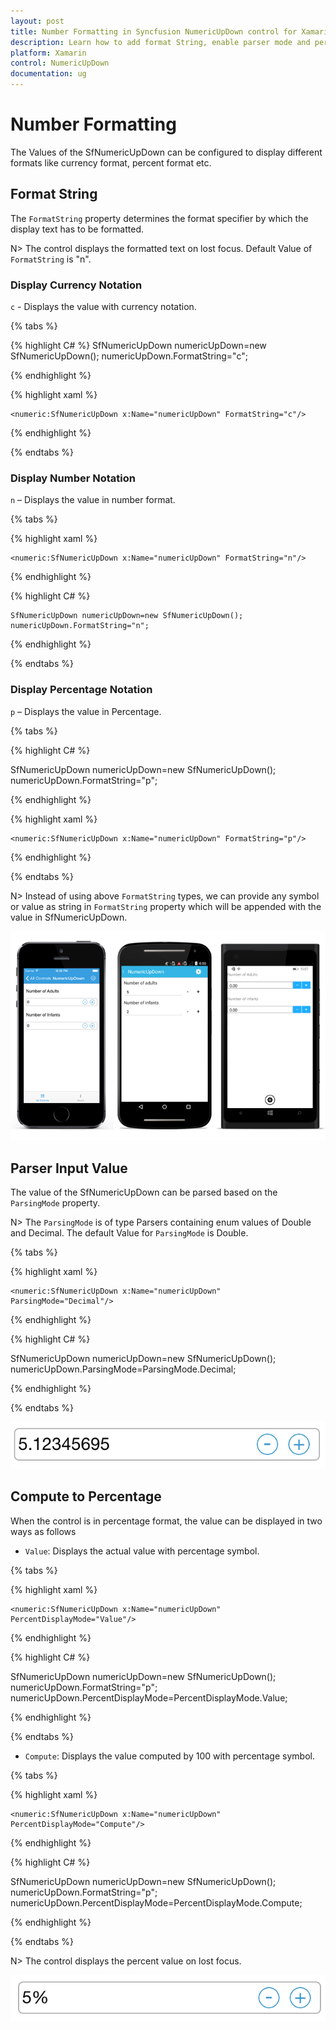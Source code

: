 ```yaml
---
layout: post
title: Number Formatting in Syncfusion NumericUpDown control for Xamarin.Forms
description: Learn how to add format String, enable parser mode and percent display mode for NumericUpDown control.
platform: Xamarin
control: NumericUpDown
documentation: ug
---
```

# Number Formatting

The Values of the SfNumericUpDown can be configured to display different formats like currency format, percent format etc. 

## Format String

The `FormatString` property determines the format specifier by which the display text has to be formatted. 

N> The control displays the formatted text on lost focus. Default Value of `FormatString` is "n". 

### Display Currency Notation

`c` - Displays the value with currency notation.

{% tabs %}
	
{% highlight C# %}
	SfNumericUpDown numericUpDown=new SfNumericUpDown();
	numericUpDown.FormatString="c";
	 
{% endhighlight %}

{% highlight xaml %}

	<numeric:SfNumericUpDown x:Name="numericUpDown" FormatString="c"/>
	
{% endhighlight %}

{% endtabs %}

### Display Number Notation

`n` – Displays the value in number format.
	
{% tabs %}	

{% highlight xaml %}

	<numeric:SfNumericUpDown x:Name="numericUpDown" FormatString="n"/>
	
{% endhighlight %}

	
{% highlight C# %}
	
	SfNumericUpDown numericUpDown=new SfNumericUpDown();
	numericUpDown.FormatString="n";
	 
{% endhighlight %}

{% endtabs %}

### Display Percentage Notation

`p` – Displays the value in Percentage.
	
{% tabs %}	
	
{% highlight C# %}

SfNumericUpDown numericUpDown=new SfNumericUpDown();
	numericUpDown.FormatString="p";
	 
{% endhighlight %}

{% highlight xaml %}

	<numeric:SfNumericUpDown x:Name="numericUpDown" FormatString="p"/>
	
{% endhighlight %}

{% endtabs %}

	
N> Instead of using above `FormatString` types, we can provide any symbol or value as string in `FormatString` property which will be appended with the value in SfNumericUpDown.

![](images/format.png)

## Parser Input Value

The value of the SfNumericUpDown can be parsed based on the `ParsingMode` property. 

N> The `ParsingMode` is of type Parsers containing enum values of Double and Decimal. The default Value for `ParsingMode` is Double.

{% tabs %}

{% highlight xaml %}

	<numeric:SfNumericUpDown x:Name="numericUpDown" ParsingMode="Decimal"/>
	
{% endhighlight %}

{% highlight C# %}

SfNumericUpDown numericUpDown=new SfNumericUpDown();
	numericUpDown.ParsingMode=ParsingMode.Decimal;
	  
{% endhighlight %}


{% endtabs %}


![](images/ParserMode.png)

## Compute to Percentage

When the control is in percentage format, the value can be displayed in two ways as follows

* `Value`: Displays the actual value with percentage symbol.

{% tabs %}

{% highlight xaml %}

	<numeric:SfNumericUpDown x:Name="numericUpDown" PercentDisplayMode="Value"/>
	
{% endhighlight %}

{% highlight C# %}

SfNumericUpDown numericUpDown=new SfNumericUpDown();
	numericUpDown.FormatString="p";
	numericUpDown.PercentDisplayMode=PercentDisplayMode.Value;

{% endhighlight %}

{% endtabs %}


* `Compute`: Displays the value computed by 100 with percentage symbol.

{% tabs %}

{% highlight xaml %}

	<numeric:SfNumericUpDown x:Name="numericUpDown" PercentDisplayMode="Compute"/>
	
{% endhighlight %}

{% highlight C# %}

SfNumericUpDown numericUpDown=new SfNumericUpDown();
	numericUpDown.FormatString="p";
	numericUpDown.PercentDisplayMode=PercentDisplayMode.Compute;

{% endhighlight %}

{% endtabs %}

N> The control displays the percent value on lost focus. 


![](images/PercentageDisplayMode.png)